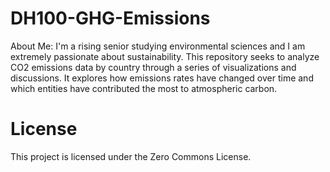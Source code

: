 # DH100-GHG-Emissions

About Me:
  I'm a rising senior studying environmental sciences and I am extremely passionate about sustainability.
This repository seeks to analyze CO2 emissions data by country through a series of visualizations and discussions. It explores how emissions rates have changed over time and which entities have contributed the most to atmospheric carbon.

# License
This project is licensed under the Zero Commons License.

